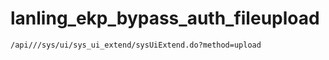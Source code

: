 # lanling_ekp_bypass_auth_fileupload

```
/api///sys/ui/sys_ui_extend/sysUiExtend.do?method=upload
```
